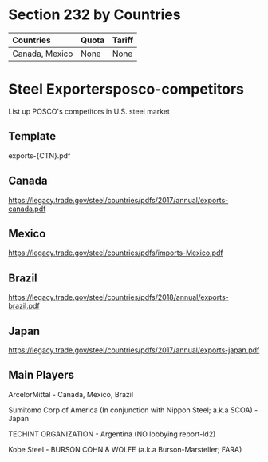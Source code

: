 # Section 232 by Countries


| Countries | Quota | Tariff |
| :--- | :---| :---|
| Canada, Mexico | None| None | 


# Steel Exportersposco-competitors
List up POSCO's competitors in U.S. steel market

## Template
exports-{CTN}.pdf


## Canada 
https://legacy.trade.gov/steel/countries/pdfs/2017/annual/exports-canada.pdf

## Mexico
https://legacy.trade.gov/steel/countries/pdfs/imports-Mexico.pdf

## Brazil
https://legacy.trade.gov/steel/countries/pdfs/2018/annual/exports-brazil.pdf
## Japan 
https://legacy.trade.gov/steel/countries/pdfs/2017/annual/exports-japan.pdf

## Main Players

ArcelorMittal - Canada, Mexico, Brazil

Sumitomo Corp of America (In conjunction with Nippon Steel; a.k.a SCOA) - Japan

TECHINT ORGANIZATION - Argentina (NO lobbying report-ld2)

Kobe Steel - BURSON COHN & WOLFE (a.k.a Burson-Marsteller; FARA)
